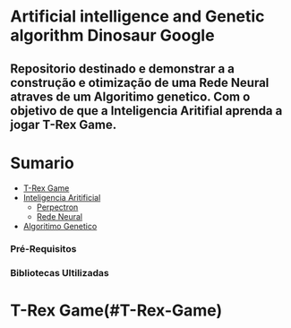 # Artificial intelligence and Genetic algorithm Dinosaur Google

## Repositorio destinado e demonstrar a a construção e otimização de uma Rede Neural atraves de um Algoritimo genetico. Com o objetivo de que a Inteligencia Aritifial aprenda a jogar T-Rex Game.

Sumario
=================
<!--ts-->
   * [T-Rex Game](#T-Rex-Game)
   * [Inteligencia Aritificial](#Inteligencia-Aritificial)
      * [Perpectron](#Perpectron)
      * [Rede Neural](#Rede-Neural)
   * [Algoritimo Genetico](#Algoritimo-Genetico)
<!--te-->

### Pré-Requisitos  
### Bibliotecas Ultilizadas

# T-Rex Game(#T-Rex-Game)

